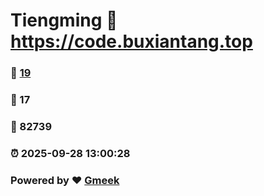 # Tiengming :link: https://code.buxiantang.top 
### :page_facing_up: [19](https://code.buxiantang.top/tag.html) 
### :speech_balloon: 17 
### :hibiscus: 82739 
### :alarm_clock: 2025-09-28 13:00:28 
### Powered by :heart: [Gmeek](https://github.com/Meekdai/Gmeek)
